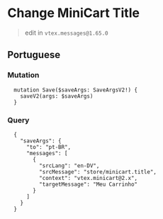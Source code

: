 # Change MiniCart Title

> edit in `vtex.messages@1.65.0`

## Portuguese

### Mutation

```gql
  mutation Save($saveArgs: SaveArgsV2!) {
    saveV2(args: $saveArgs)
  }
```

### Query

```gql
  {
    "saveArgs": {
      "to": "pt-BR",
      "messages": [
        {
          "srcLang": "en-DV",
          "srcMessage": "store/minicart.title",
          "context": "vtex.minicart@2.x",
          "targetMessage": "Meu Carrinho"
        }
      ]
    }
  }
```
